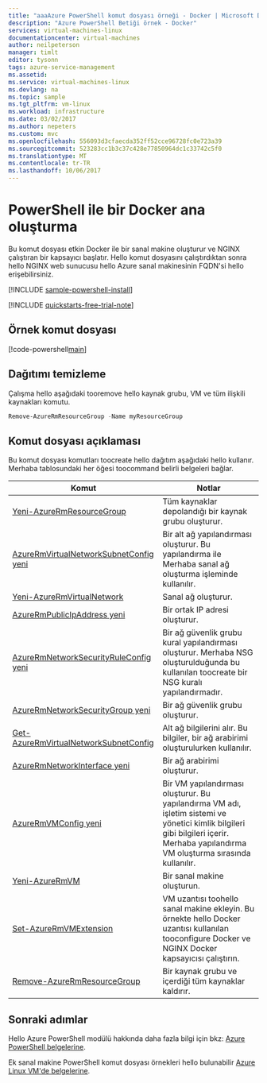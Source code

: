 ```yaml
---
title: "aaaAzure PowerShell komut dosyası örneği - Docker | Microsoft Docs"
description: "Azure PowerShell Betiği örnek - Docker"
services: virtual-machines-linux
documentationcenter: virtual-machines
author: neilpeterson
manager: timlt
editor: tysonn
tags: azure-service-management
ms.assetid: 
ms.service: virtual-machines-linux
ms.devlang: na
ms.topic: sample
ms.tgt_pltfrm: vm-linux
ms.workload: infrastructure
ms.date: 03/02/2017
ms.author: nepeters
ms.custom: mvc
ms.openlocfilehash: 556093d3cfaecda352ff52cce96728fc0e723a39
ms.sourcegitcommit: 523283cc1b3c37c428e77850964dc1c33742c5f0
ms.translationtype: MT
ms.contentlocale: tr-TR
ms.lasthandoff: 10/06/2017
---
```

# <a name="create-a-docker-host-with-powershell"></a>PowerShell ile bir Docker ana oluşturma

Bu komut dosyası etkin Docker ile bir sanal makine oluşturur ve NGINX çalıştıran bir kapsayıcı başlatır. Hello komut dosyasını çalıştırdıktan sonra hello NGINX web sunucusu hello Azure sanal makinesinin FQDN'si hello erişebilirsiniz. 

[!INCLUDE [sample-powershell-install](../../../includes/sample-powershell-install.md)]

[!INCLUDE [quickstarts-free-trial-note](../../../includes/quickstarts-free-trial-note.md)]

## <a name="sample-script"></a>Örnek komut dosyası

[!code-powershell[main](../../../powershell_scripts/virtual-machine/create-docker-host/create-docker-host.ps1 "Create Docker host")]

## <a name="clean-up-deployment"></a>Dağıtımı temizleme 

Çalışma hello aşağıdaki tooremove hello kaynak grubu, VM ve tüm ilişkili kaynakları komutu.

```powershell
Remove-AzureRmResourceGroup -Name myResourceGroup
```

## <a name="script-explanation"></a>Komut dosyası açıklaması

Bu komut dosyası komutları toocreate hello dağıtım aşağıdaki hello kullanır. Merhaba tablosundaki her öğesi toocommand belirli belgeleri bağlar.

| Komut | Notlar |
|---|---|
| [Yeni-AzureRmResourceGroup](/powershell/module/azurerm.resources/new-azurermresourcegroup) | Tüm kaynaklar depolandığı bir kaynak grubu oluşturur. |
| [AzureRmVirtualNetworkSubnetConfig yeni](/powershell/module/azurerm.network/new-azurermvirtualnetworksubnetconfig) | Bir alt ağ yapılandırması oluşturur. Bu yapılandırma ile Merhaba sanal ağ oluşturma işleminde kullanılır. |
| [Yeni-AzureRmVirtualNetwork](/powershell/module/azurerm.network/new-azurermvirtualnetwork) | Sanal ağ oluşturur. |
| [AzureRmPublicIpAddress yeni](/powershell/module/azurerm.network/new-azurermpublicipaddress) | Bir ortak IP adresi oluşturur. |
| [AzureRmNetworkSecurityRuleConfig yeni](/powershell/module/azurerm.network/new-azurermnetworksecurityruleconfig) | Bir ağ güvenlik grubu kural yapılandırması oluşturur. Merhaba NSG oluşturulduğunda bu kullanılan toocreate bir NSG kuralı yapılandırmadır. |
| [AzureRmNetworkSecurityGroup yeni](/powershell/module/azurerm.network/new-azurermnetworksecuritygroup) | Bir ağ güvenlik grubu oluşturur. |
| [Get-AzureRmVirtualNetworkSubnetConfig](/powershell/module/azurerm.network/get-azurermvirtualnetworksubnetconfig) | Alt ağ bilgilerini alır. Bu bilgiler, bir ağ arabirimi oluşturulurken kullanılır. |
| [AzureRmNetworkInterface yeni](/powershell/module/azurerm.network/new-azurermnetworkinterface) | Bir ağ arabirimi oluşturur. |
| [AzureRmVMConfig yeni](/powershell/module/azurerm.compute/new-azurermvmconfig) | Bir VM yapılandırması oluşturur. Bu yapılandırma VM adı, işletim sistemi ve yönetici kimlik bilgileri gibi bilgileri içerir. Merhaba yapılandırma VM oluşturma sırasında kullanılır. |
| [Yeni-AzureRmVM](/powershell/module/azurerm.compute/new-azurermvm) | Bir sanal makine oluşturun. |
| [Set-AzureRmVMExtension](/powershell/module/azurerm.compute/set-azurermvmextension) | VM uzantısı toohello sanal makine ekleyin. Bu örnekte hello Docker uzantısı kullanılan tooconfigure Docker ve NGINX Docker kapsayıcısı çalıştırın. |
|[Remove-AzureRmResourceGroup](/powershell/module/azurerm.resources/remove-azurermresourcegroup) | Bir kaynak grubu ve içerdiği tüm kaynaklar kaldırır. |

## <a name="next-steps"></a>Sonraki adımlar

Hello Azure PowerShell modülü hakkında daha fazla bilgi için bkz: [Azure PowerShell belgelerine](/powershell/azure/overview).

Ek sanal makine PowerShell komut dosyası örnekleri hello bulunabilir [Azure Linux VM'de belgelerine](../linux/powershell-samples.md?toc=%2fazure%2fvirtual-machines%2flinux%2ftoc.json).
